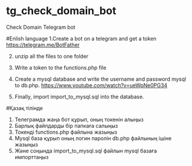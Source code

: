 # tg_check_domain_bot
Check Domain Telegram bot

#Enlish language
1.Create a bot on a telegram and get a token
https://telegram.me/BotFather

2. unzip all the files to one folder

3. Write a token to the functions.php file

4. Create a mysql database and write the username and password mysql to db.php. 
https://www.youtube.com/watch?v=ueWpNe0PG34
5. Finally, import import_to_mysql.sql into the database.

#Қазақ тілінде
1. Телеграмда жаңа бот құрып, оның токенін алыңыз
2. Барлық файлдарды бір папкаға салыңыз
3. Токенді functions.php файлына жазыңыз
4. Mysql база құрып оның логин паролін db.php файлының ішіне жазыңыз
5. Және соңында import_to_mysql.sql файлын mysql базаға импорттаңыз
